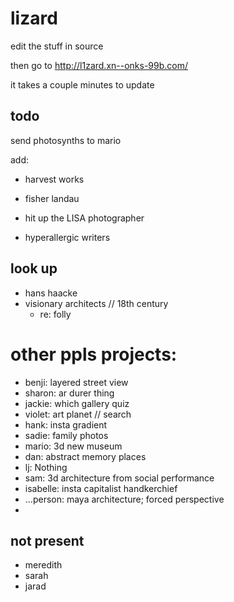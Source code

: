 # lizard

edit the stuff in source

then go to http://l1zard.xn--onks-99b.com/

it takes a couple minutes to update


## todo

send photosynths to mario

add:

* harvest works
* fisher landau

* hit up the LISA photographer
* hyperallergic writers


## look up

* hans haacke
* visionary architects // 18th century
  * re: folly

# other ppls projects:

* benji: layered street view
* sharon: ar durer thing
* jackie: which gallery quiz
* violet: art planet // search
* hank: insta gradient
* sadie: family photos
* mario: 3d new museum
* dan: abstract memory places
* lj: Nothing
* sam: 3d architecture from social performance
* isabelle: insta capitalist handkerchief
* ...person: maya architecture; forced perspective
* 

## not present

* meredith
* sarah
* jarad

